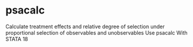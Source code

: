 # psacalc
Calculate treatment effects and relative degree of selection under proportional selection of observables and unobservables Use psacalc With STATA 18
